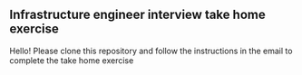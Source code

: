 ## Infrastructure engineer interview take home exercise

Hello! Please clone this repository and follow the instructions in the email to complete the take home exercise